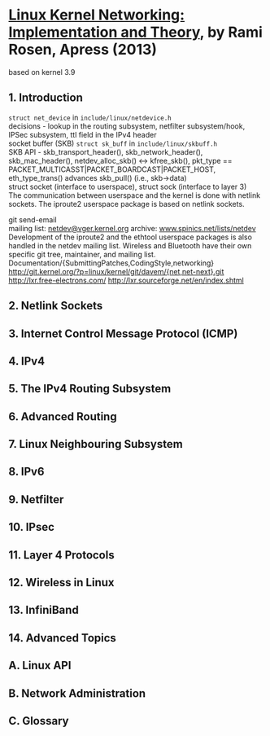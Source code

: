 # [Linux Kernel Networking: Implementation and Theory][book], by Rami Rosen, Apress (2013)

based on kernel 3.9

[book]: http://www.apress.com/9781430261964

## 1. Introduction

`struct net_device` in `include/linux/netdevice.h`<br>
decisions - lookup in the routing subsystem, netfilter subsystem/hook, IPSec subsystem, ttl field in the IPv4 header<br>
socket buffer (SKB) `struct sk_buff` in `include/linux/skbuff.h`<br>
SKB API - skb_transport_header(), skb_network_header(), skb_mac_header(), netdev_alloc_skb() <-> kfree_skb(), pkt_type == PACKET_MULTICASST|PACKET_BOARDCAST|PACKET_HOST, eth_type_trans() advances skb_pull() (i.e., skb->data)<br>
struct socket (interface to userspace), struct sock (interface to layer 3)<br>
The communication between userspace and the kernel is done with netlink sockets. The iproute2 userspace package is based on netlink sockets.

git send-email<br>
mailing list: netdev@vger.kernel.org archive: www.spinics.net/lists/netdev<br>
Development of the iproute2 and the ethtool userspace packages is also handled in the netdev mailing list. Wireless and Bluetooth have their own specific git tree, maintainer, and mailing list.<br>
Documentation/{SubmittingPatches,CodingStyle,networking}<br>
http://git.kernel.org/?p=linux/kernel/git/davem/{net,net-next}.git<br>
http://lxr.free-electrons.com/ http://lxr.sourceforge.net/en/index.shtml

## 2. Netlink Sockets

## 3. Internet Control Message Protocol (ICMP)

## 4. IPv4

## 5. The IPv4 Routing Subsystem

## 6. Advanced Routing

## 7. Linux Neighbouring Subsystem

## 8. IPv6

## 9. Netfilter

## 10. IPsec

## 11. Layer 4 Protocols

## 12. Wireless in Linux

## 13. InfiniBand

## 14. Advanced Topics

## A. Linux API

## B. Network Administration

## C. Glossary

